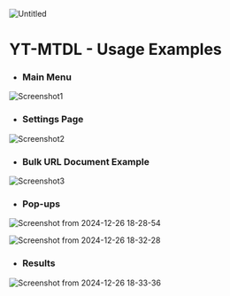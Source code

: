 ![Untitled](https://github.com/user-attachments/assets/ec7ca53c-42f5-483f-b7c0-8919fad33808)

# YT-MTDL - Usage Examples

- ### Main Menu

![Screenshot1](https://github.com/user-attachments/assets/6ac303f7-8cba-427e-a6bd-277738ce07dd)

- ### Settings Page

![Screenshot2](https://github.com/user-attachments/assets/1e63aa8a-2bac-43af-a5d2-ec5d6e09d59c)

- ### Bulk URL Document Example

![Screenshot3](https://github.com/user-attachments/assets/335c9b32-368d-4a66-a221-34d5a91531c1)

- ### Pop-ups

![Screenshot from 2024-12-26 18-28-54](https://github.com/user-attachments/assets/c1c1f450-2aae-4eb6-b00f-fba72792ba38)

![Screenshot from 2024-12-26 18-32-28](https://github.com/user-attachments/assets/aece64a6-4e2b-459b-ba20-9237c32d0395)

- ### Results

![Screenshot from 2024-12-26 18-33-36](https://github.com/user-attachments/assets/1093d532-7578-4b1f-a0b4-a3d1fd0e2045)
